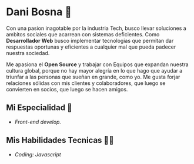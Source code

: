 # Dani Bosna :milky_way:	
Con una pasion inagotable por la industria Tech, busco llevar soluciones a ambitos sociales que acarrean con sistemas deficientes.
  Como **Desarrollador Web** busco implementar tecnologias que permitan dar respuestas oportunas y eficientes a cualquier mal que pueda padecer nuestra sociedad.
  
Me apasiona el **Open Source** y trabajar con Equipos que expandan nuestra cultura global, porque no hay mayor alegría en lo que hago que ayudar a triunfar a las personas que sueñan en grande, como yo.  Me gusta forjar relaciones sólidas con mis clientes y colaboradores, que luego se convierten en socios, que luego se hacen amigos.

## Mi Especialidad :rocket:		

* *Front-end develop.*

## Mis Habilidades Tecnicas :man_technologist:

* *Coding: Javascript*
